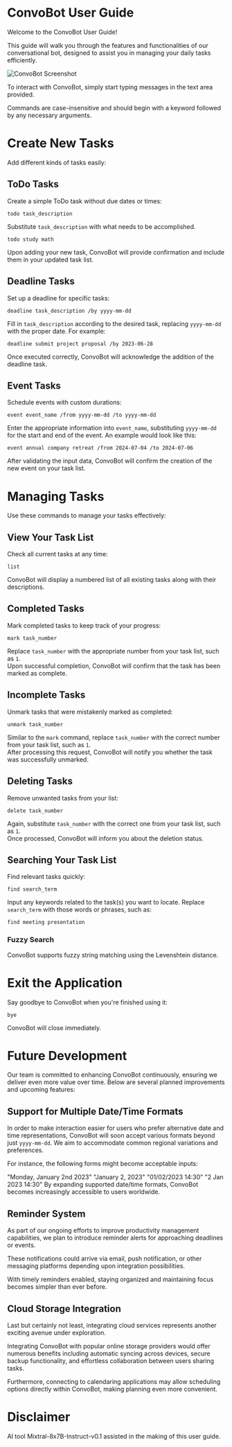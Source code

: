 # ConvoBot User Guide

Welcome to the ConvoBot User Guide!

This guide will walk you through the features and functionalities of our conversational bot, designed to assist you in managing your daily tasks efficiently.

![ConvoBot Screenshot](./Ui.png)

To interact with ConvoBot, simply start typing messages in the text area provided.

Commands are case-insensitive and should begin with a keyword followed by any necessary arguments.

# Create New Tasks
Add different kinds of tasks easily:

## ToDo Tasks
Create a simple ToDo task without due dates or times:

`todo task_description`

Substitute `task_description` with what needs to be accomplished.

`todo study math`

Upon adding your new task, ConvoBot will provide confirmation and include them in your updated task list.

## Deadline Tasks
Set up a deadline for specific tasks:

`deadline task_description /by yyyy-mm-dd`

Fill in `task_description` according to the desired task, replacing `yyyy-mm-dd` with the proper date. For example:

`deadline submit project proposal /by 2023-06-28`

Once executed correctly, ConvoBot will acknowledge the addition of the deadline task.

## Event Tasks
Schedule events with custom durations:

`event event_name /from yyyy-mm-dd /to yyyy-mm-dd`

Enter the appropriate information into `event_name`, substituting `yyyy-mm-dd` for the start and end of the event. An example would look like this:

`event annual company retreat /from 2024-07-04 /to 2024-07-06`

After validating the input data, ConvoBot will confirm the creation of the new event on your task list.

# Managing Tasks
Use these commands to manage your tasks effectively:

## View Your Task List
Check all current tasks at any time:

`list`

ConvoBot will display a numbered list of all existing tasks along with their descriptions.

## Completed Tasks
Mark completed tasks to keep track of your progress:

`mark task_number`

Replace `task_number` with the appropriate number from your task list, such as `1`.  
Upon successful completion, ConvoBot will confirm that the task has been marked as complete.

## Incomplete Tasks
Unmark tasks that were mistakenly marked as completed:

`unmark task_number`

Similar to the `mark` command, replace `task_number` with the correct number from your task list, such as `1`.  
After processing this request, ConvoBot will notify you whether the task was successfully unmarked.

## Deleting Tasks
Remove unwanted tasks from your list:

`delete task_number`

Again, substitute `task_number` with the correct one from your task list, such as `1`.  
Once processed, ConvoBot will inform you about the deletion status.

## Searching Your Task List
Find relevant tasks quickly:

`find search_term`

Input any keywords related to the task(s) you want to locate. Replace `search_term` with those words or phrases, such as:

`find meeting presentation`

### Fuzzy Search
ConvoBot supports fuzzy string matching using the Levenshtein distance.

# Exit the Application
Say goodbye to ConvoBot when you're finished using it:

`bye`

ConvoBot will close immediately.

# Future Development
Our team is committed to enhancing ConvoBot continuously, ensuring we deliver even more value over time. Below are several planned improvements and upcoming features:

## Support for Multiple Date/Time Formats
In order to make interaction easier for users who prefer alternative date and time representations, ConvoBot will soon accept various formats beyond just `yyyy-mm-dd`. We aim to accommodate common regional variations and preferences.

For instance, the following forms might become acceptable inputs:

"Monday, January 2nd 2023"
"January 2, 2023"
"01/02/2023 14:30"
"2 Jan 2023 14:30"
By expanding supported date/time formats, ConvoBot becomes increasingly accessible to users worldwide.

## Reminder System
As part of our ongoing efforts to improve productivity management capabilities, we plan to introduce reminder alerts for approaching deadlines or events.

These notifications could arrive via email, push notification, or other messaging platforms depending upon integration possibilities.

With timely reminders enabled, staying organized and maintaining focus becomes simpler than ever before.  

## Cloud Storage Integration
Last but certainly not least, integrating cloud services represents another exciting avenue under exploration.

Integrating ConvoBot with popular online storage providers would offer numerous benefits including automatic syncing across devices, secure backup functionality, and effortless collaboration between users sharing tasks.

Furthermore, connecting to calendaring applications may allow scheduling options directly within ConvoBot, making planning even more convenient.

# Disclaimer
AI tool Mixtral-8x7B-Instruct-v0.1 assisted in the making of this user guide.
